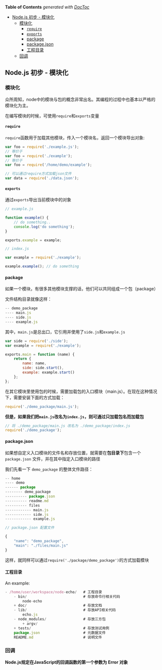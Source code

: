 <!-- START doctoc generated TOC please keep comment here to allow auto update -->
<!-- DON'T EDIT THIS SECTION, INSTEAD RE-RUN doctoc TO UPDATE -->
**Table of Contents**  *generated with [DocToc](https://github.com/thlorenz/doctoc)*

- [Node.js 初步 - 模块化](#nodejs-%E5%88%9D%E6%AD%A5---%E6%A8%A1%E5%9D%97%E5%8C%96)
  - [模块化](#%E6%A8%A1%E5%9D%97%E5%8C%96)
    - [`require`](#require)
    - [`exports`](#exports)
    - [package](#package)
    - [package.json](#packagejson)
    - [工程目录](#%E5%B7%A5%E7%A8%8B%E7%9B%AE%E5%BD%95)
  - [回调](#%E5%9B%9E%E8%B0%83)

<!-- END doctoc generated TOC please keep comment here to allow auto update -->

## Node.js 初步 - 模块化

### 模块化

众所周知，node中的模块与包的概念非常出名。其编程的过程中也基本以严格的模块化为主。

在编写模块的时候，可使用`require`和`exports`变量

#### `require`

`require`函数用于加载其他模块，传入一个模块名，返回一个模块导出对象:

```js
var foo = require('./example.js');
// 等价于
var foo = require('./example');
// 等价于
var foo = require('/home/demo/example');

// 可以通过require方式加载json文件
var data = require('./data.json');
```

#### `exports`

通过`exports`导出当前模块中的对象

```js
// example.js

function example() {
	// do something..
	console.log('do something');
}

exports.example = example;
```

```js
// index.js

var example = require('./example');

example.example(); // do something
```

#### package

如果一个模块，有很多其他模块支撑的话，他们可以共同组成一个包（package）

文件结构目录就像这样：

```js
-- demo_package
---- main.js
---- side.js
---- example.js
```
其中，`main.js`是总出口，它引用并使用了`side.js`和`example.js`

```js
var side = require('./side');
var example = require('./example');

exports.main = function (name) {
    return {
        name: name,
        side: side.start(),
        example: example.start()
    };
};
```
在其它模块里使用包的时候，需要加载包的入口模块（main.js）。在现在这种情况下，需要安装下面的方式加载：

```js
require('./demo_package/main.js');
```
**但是，如果我们把`main.js`改名为`index.js`，则可通过只加载包名而加载包**

```js
// 将 ./demo_package/main.js 改名为 ./demo_package/index.js
require('./demo_package');
```

#### package.json

如果想自定义入口模块的文件名和存放位置，就需要在**包目录下**包含一个 `package.json` 文件，并在其中指定入口模块的路径

我们先看一下 `demo_package` 的整体文件路径：

```js
-- home
---- demo
------ package
-------- demo_package
---------- package.json
---------- readme.md
---------- files
------------ main.js
------------ side.js
------------ example.js
```

```js
// package.json 配置文件

{
	"name": "demo_package",
	"main": "./files/main.js"
}
```

这样，就同样可以通过`require('./package/demo_package')`的方式加载模块

#### 工程目录

An example:

```js
- /home/user/workspace/node-echo/   # 工程目录
    - bin/                          # 存放命令行相关代码
        node-echo
    + doc/                          # 存放文档
    - lib/                          # 存放API相关代码
        echo.js
    - node_modules/                 # 存放三方包
        + argv/
    + tests/                        # 存放测试用例
    package.json                    # 元数据文件
    README.md                       # 说明文件
```

### 回调

**Node.js规定在JavaScript的回调函数的第一个参数为 Error 对象**